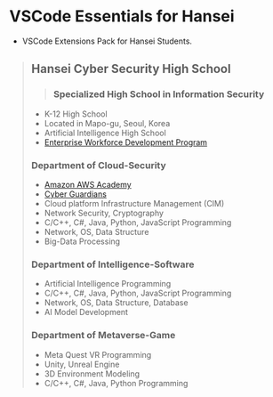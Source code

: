# VSCode Essentials for Hansei

- VSCode Extensions Pack for Hansei Students.


> ## Hansei Cyber Security High School
>> ### Specialized High School in Information Security
> - K-12 High School
> - Located in Mapo-gu, Seoul, Korea
> - Artificial Intelligence High School
> - [Enterprise Workforce Development Program](https://mainbiz.or.kr/business/human_res.asp)
> 
>  ### Department of Cloud-Security
> - [Amazon AWS Academy](https://aws.amazon.com/ko/training/awsacademy/member-list/)
> - [Cyber Guardians](https://www.cyberguardians.or.kr)
> - Cloud platform Infrastructure Management (CIM)
> - Network Security, Cryptography
> - C/C++, C#, Java, Python, JavaScript Programming
> - Network, OS, Data Structure
> - Big-Data Processing
> 
> ### Department of Intelligence-Software
> - Artificial Intelligence Programming
> - C/C++, C#, Java, Python, JavaScript Programming
> - Network, OS, Data Structure, Database
> - AI Model Development
> 
> ### Department of Metaverse-Game
> - Meta Quest VR Programming
> - Unity, Unreal Engine
> - 3D Environment Modeling
> - C/C++, C#, Java, Python Programming
> 
> #

